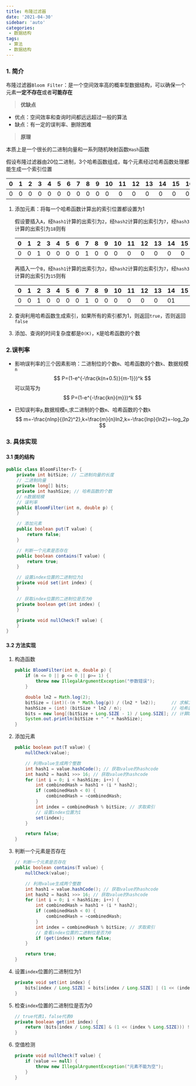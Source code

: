 ```yaml
---
title: 布隆过滤器
date: '2021-04-30'
sidebar: 'auto'
categories:
 - 数据结构
tags:
 - 算法
 - 数据结构
---
```


### 1. 简介

布隆过滤器`Bloom Filter`：是一个空间效率高的概率型数据结构，可以确保一个元素**一定不存在**或者**可能存在**

> **优缺点**

- 优点：空间效率和查询时间都远远超过一般的算法
- 缺点：有一定的误判率、删除困难

> **原理**

本质上是一个很长的二进制向量和一系列随机映射函数`Hash`函数

假设布隆过滤器由20位二进制，3个哈希函数组成，每个元素经过哈希函数处理都能生成一个索引位置


| 0    | 1    | 2    | 3    | 4    | 5    | 6    | 7    | 8    | 9    | 10   | 11   | 12   | 13   | 14   | 15   | 16   | 17   | 18   | 19   |
| ---- | ---- | ---- | ---- | ---- | ---- | ---- | ---- | ---- | ---- | ---- | ---- | ---- | ---- | ---- | ---- | ---- | ---- | ---- | ---- |
| 0    | 0    | 0    | 0    | 0    | 0    | 0    | 0    | 0    | 0    | 0    | 0    | 0    | 0    | 0    | 0    | 0    | 0    | 0    | 0    |

1. 添加元素：将每一个哈希函数计算出的索引位置都设置为1

   假设要插入`A`，经`hash1`计算的出索引为`2`，经`hash2`计算的出索引为`7`，经`hash3`计算的出索引为`18`则有
   
   
   | 0    | 1    | 2    | 3    | 4    | 5    | 6    | 7    | 8    | 9    | 10   | 11   | 12   | 13   | 14   | 15   | 16   | 17   | 18   | 19   |
   | ---- | ---- | ---- | ---- | ---- | ---- | ---- | ---- | ---- | ---- | ---- | ---- | ---- | ---- | ---- | ---- | ---- | ---- | ---- | ---- |
   | 0    | 0    | 1    | 0    | 0    | 0    | 0    | 1    | 0    | 0    | 0    | 0    | 0    | 0    | 0    | 0    | 0    | 0    | 1    | 0    |
   
   再插入一个`B`，经`hash1`计算的出索引为`2`，经`hash2`计算的出索引为`7`，经`hash3`计算的出索引为`15`则有
   
   
   | 0    | 1    | 2    | 3    | 4    | 5    | 6    | 7    | 8    | 9    | 10   | 11   | 12   | 13   | 14   | 15   | 16   | 17   | 18   | 19   |
   | ---- | ---- | ---- | ---- | ---- | ---- | ---- | ---- | ---- | ---- | ---- | ---- | ---- | ---- | ---- | ---- | ---- | ---- | ---- | ---- |
   | 0    | 0    | 1    | 0    | 0    | 0    | 0    | 1    | 0    | 0    | 0    | 0    | 0    | 0    | 01   |      | 0    | 0    | 1    | 0    |

2. 查询利用哈希函数生成索引，如果所有的索引都为1，则返回`true`，否则返回`false`
3. 添加、查询的时间复杂度都是`O(K)`，`K`是哈希函数的个数

### 2.误判率

- 影响误判率的三个因素影响：二进制位的个数`m`、哈希函数的个数`k`、数据规模`n`
  $$
  P=(1-e^{-\frac{k(n+0.5)}{m-1}})^k
  $$
  可以简写为
  $$
  P=(1-e^{-\frac{kn}{m}})^k
  $$

- 已知误判率`p`,数据规模`n`,求二进制的个数`m`、哈希函数的个数`k`
  $$
  m=-\frac{nlnp}{(ln2)^2},k=\frac{m}{n}ln2,k=-\frac{lnp}{ln2}=-log_2p
  $$

### 3. 具体实现

#### 3.1 类的结构

```java
public class BloomFilter<T> {
    private int bitSize; // 二进制向量的长度
    // 二进制向量
    private long[] bits;
    private int hashSize; // 哈希函数的个数
    // n数据规模
    // 误判率
    public BloomFilter(int n, double p) {
    }

    // 添加元素
    public boolean put(T value) {
        return false;
    }

    // 判断一个元素是否存在
    public boolean contains(T value) {
        return true;
    }

    // 设置index位置的二进制位为1
    private void set(int index) {
    }

    // 获取index位置的二进制位是否为0
    private boolean get(int index) {
    }

    private void nullCheck(T value) {
    }
}
```

#### 3.2 方法实现

1. 构造函数

   ```java
   public BloomFilter(int n, double p) {
       if (n <= 0 || p <= 0 || p>= 1) {
           throw new IllegalArgumentException("参数错误");
       }
   
       double ln2 = Math.log(2);
       bitSize = (int)(-(n * Math.log(p)) / (ln2 * ln2));      // 求解二进制向量的长度
       hashSize = (int) (bitSize * ln2 / n);                   // 哈希函数的个数
       bits = new long[(bitSize + Long.SIZE - 1) / Long.SIZE]; // 计算bits数组的长度
       System.out.println(bitSize + " " + hashSize);
   }
   ```

2. 添加元素

   ```java
   public boolean put(T value) {
       nullCheck(value);
   
       // 利用value生成两个整数
       int hash1 = value.hashCode(); // 获取value的hashcode
       int hash2 = hash1 >>> 16; // 获取value的hashcode
       for (int i = 0; i < hashSize; i++) {
           int combinedHash = hash1 + (i * hash2);
           if (combinedHash < 0) {
               combinedHash = ~combinedHash;
           }
           int index = combinedHash % bitSize; // 求取索引
           // 设置index位置为1
           set(index);
       }
   
       return false;
   }
   ```

3. 判断一个元素是否存在

   ```java
   // 判断一个元素是否存在
   public boolean contains(T value) {
       nullCheck(value);
   
       // 利用value生成两个整数
       int hash1 = value.hashCode(); // 获取value的hashcode
       int hash2 = hash1 >>> 16; // 获取value的hashcode
       for (int i = 0; i < hashSize; i++) {
           int combinedHash = hash1 + (i * hash2);
           if (combinedHash < 0) {
               combinedHash = ~combinedHash;
           }
           int index = combinedHash % bitSize; // 求取索引
           // 查看index位置的二进制位是否为0
           if (get(index)) return false;
       }
   
       return true;
   }
   ```

4. 设置`index`位置的二进制位为1

   ```java
   private void set(int index) {
       bits[index / Long.SIZE] = bits[index / Long.SIZE] | (1 << (index % Long.SIZE));
   }
   ```

5. 检查`index`位置的二进制位是否为0

   ```java
   // true代表1，false代表0
   private boolean get(int index) {
       return (bits[index / Long.SIZE] & (1 << (index % Long.SIZE))) != 0;
   }
   ```

6. 空值检测

   ```java
   private void nullCheck(T value) {
       if (value == null) {
           throw new IllegalArgumentException("元素不能为空");
       }
   }
   ```

   